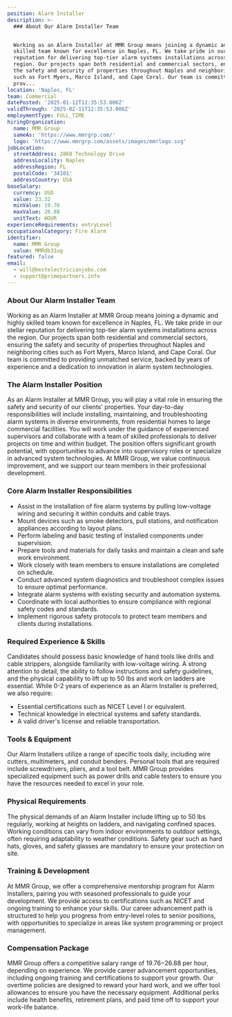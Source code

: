 ```yaml
---
position: Alarm Installer
description: >-
  ### About Our Alarm Installer Team


  Working as an Alarm Installer at MMR Group means joining a dynamic and highly
  skilled team known for excellence in Naples, FL. We take pride in our stellar
  reputation for delivering top-tier alarm systems installations across the
  region. Our projects span both residential and commercial sectors, ensuring
  the safety and security of properties throughout Naples and neighboring cities
  such as Fort Myers, Marco Island, and Cape Coral. Our team is committed to
  prov...
location: 'Naples, FL'
team: Commercial
datePosted: '2025-01-12T12:35:53.006Z'
validThrough: '2025-02-11T12:35:53.006Z'
employmentType: FULL_TIME
hiringOrganization:
  name: MMR Group
  sameAs: 'https://www.mmrgrp.com/'
  logo: 'https://www.mmrgrp.com/assets/images/mmrlogo.svg'
jobLocation:
  streetAddress: 2868 Technology Drive
  addressLocality: Naples
  addressRegion: FL
  postalCode: '34101'
  addressCountry: USA
baseSalary:
  currency: USD
  value: 23.32
  minValue: 19.76
  maxValue: 26.88
  unitText: HOUR
experienceRequirements: entryLevel
occupationalCategory: Fire Alarm
identifier:
  name: MMR Group
  value: MMRdb31ug
featured: false
email:
  - will@bestelectricianjobs.com
  - support@primepartners.info
---
```




### About Our Alarm Installer Team

Working as an Alarm Installer at MMR Group means joining a dynamic and highly skilled team known for excellence in Naples, FL. We take pride in our stellar reputation for delivering top-tier alarm systems installations across the region. Our projects span both residential and commercial sectors, ensuring the safety and security of properties throughout Naples and neighboring cities such as Fort Myers, Marco Island, and Cape Coral. Our team is committed to providing unmatched service, backed by years of experience and a dedication to innovation in alarm system technologies.

### The Alarm Installer Position

As an Alarm Installer at MMR Group, you will play a vital role in ensuring the safety and security of our clients' properties. Your day-to-day responsibilities will include installing, maintaining, and troubleshooting alarm systems in diverse environments, from residential homes to large commercial facilities. You will work under the guidance of experienced supervisors and collaborate with a team of skilled professionals to deliver projects on time and within budget. The position offers significant growth potential, with opportunities to advance into supervisory roles or specialize in advanced system technologies. At MMR Group, we value continuous improvement, and we support our team members in their professional development.

### Core Alarm Installer Responsibilities

- Assist in the installation of fire alarm systems by pulling low-voltage wiring and securing it within conduits and cable trays.
- Mount devices such as smoke detectors, pull stations, and notification appliances according to layout plans.
- Perform labeling and basic testing of installed components under supervision.
- Prepare tools and materials for daily tasks and maintain a clean and safe work environment.
- Work closely with team members to ensure installations are completed on schedule.
- Conduct advanced system diagnostics and troubleshoot complex issues to ensure optimal performance.
- Integrate alarm systems with existing security and automation systems.
- Coordinate with local authorities to ensure compliance with regional safety codes and standards.
- Implement rigorous safety protocols to protect team members and clients during installations.

### Required Experience & Skills

Candidates should possess basic knowledge of hand tools like drills and cable strippers, alongside familiarity with low-voltage wiring. A strong attention to detail, the ability to follow instructions and safety guidelines, and the physical capability to lift up to 50 lbs and work on ladders are essential. While 0-2 years of experience as an Alarm Installer is preferred, we also require:
- Essential certifications such as NICET Level I or equivalent.
- Technical knowledge in electrical systems and safety standards.
- A valid driver's license and reliable transportation.

### Tools & Equipment

Our Alarm Installers utilize a range of specific tools daily, including wire cutters, multimeters, and conduit benders. Personal tools that are required include screwdrivers, pliers, and a tool belt. MMR Group provides specialized equipment such as power drills and cable testers to ensure you have the resources needed to excel in your role.

### Physical Requirements

The physical demands of an Alarm Installer include lifting up to 50 lbs regularly, working at heights on ladders, and navigating confined spaces. Working conditions can vary from indoor environments to outdoor settings, often requiring adaptability to weather conditions. Safety gear such as hard hats, gloves, and safety glasses are mandatory to ensure your protection on site.

### Training & Development

At MMR Group, we offer a comprehensive mentorship program for Alarm Installers, pairing you with seasoned professionals to guide your development. We provide access to certifications such as NICET and ongoing training to enhance your skills. Our career advancement path is structured to help you progress from entry-level roles to senior positions, with opportunities to specialize in areas like system programming or project management.

### Compensation Package

MMR Group offers a competitive salary range of $19.76-$26.88 per hour, depending on experience. We provide career advancement opportunities, including ongoing training and certifications to support your growth. Our overtime policies are designed to reward your hard work, and we offer tool allowances to ensure you have the necessary equipment. Additional perks include health benefits, retirement plans, and paid time off to support your work-life balance.